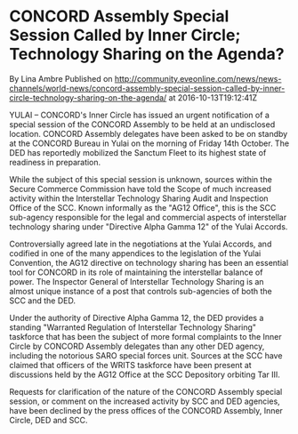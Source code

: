 # CONCORD Assembly Special Session Called by Inner Circle; Technology Sharing on the Agenda?
By Lina Ambre
Published on http://community.eveonline.com/news/news-channels/world-news/concord-assembly-special-session-called-by-inner-circle-technology-sharing-on-the-agenda/ at 2016-10-13T19:12:41Z

YULAI – CONCORD's Inner Circle has issued an urgent notification of a special session of the CONCORD Assembly to be held at an undisclosed location. CONCORD Assembly delegates have been asked to be on standby at the CONCORD Bureau in Yulai on the morning of Friday 14th October. The DED has reportedly mobilized the Sanctum Fleet to its highest state of readiness in preparation.

While the subject of this special session is unknown, sources within the Secure Commerce Commission have told the Scope of much increased activity within the Interstellar Technology Sharing Audit and Inspection Office of the SCC. Known informally as the "AG12 Office", this is the SCC sub-agency responsible for the legal and commercial aspects of interstellar technology sharing under "Directive Alpha Gamma 12" of the Yulai Accords.

Controversially agreed late in the negotiations at the Yulai Accords, and codified in one of the many appendices to the legislation of the Yulai Convention, the AG12 directive on technology sharing has been an essential tool for CONCORD in its role of maintaining the interstellar balance of power. The Inspector General of Interstellar Technology Sharing is an almost unique instance of a post that controls sub-agencies of both the SCC and the DED.

Under the authority of Directive Alpha Gamma 12, the DED provides a standing "Warranted Regulation of Interstellar Technology Sharing" taskforce that has been the subject of more formal complaints to the Inner Circle by CONCORD Assembly delegates than any other DED agency, including the notorious SARO special forces unit. Sources at the SCC have claimed that officers of the WRITS taskforce have been present at discussions held by the AG12 Office at the SCC Depository orbiting Tar III.

Requests for clarification of the nature of the CONCORD Assembly special session, or comment on the increased activity by SCC and DED agencies, have been declined by the press offices of the CONCORD Assembly, Inner Circle, DED and SCC.

